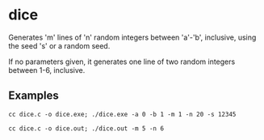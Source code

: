 # dice
Generates 'm' lines of 'n' random integers between 'a'-'b', inclusive, using the seed 's' or a random seed.

If no parameters given, it generates one line of two random integers between 1-6, inclusive.

## Examples

```
cc dice.c -o dice.exe; ./dice.exe -a 0 -b 1 -m 1 -n 20 -s 12345
```

```
cc dice.c -o dice.out; ./dice.out -m 5 -n 6
```
